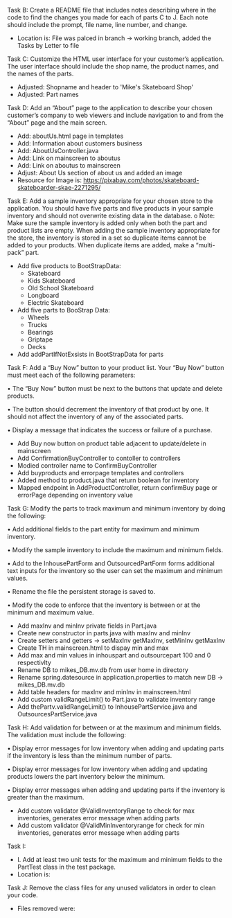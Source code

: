 Task B: Create a README file that includes notes describing where in the code 
to find the changes you made for each of parts C to J. Each note should 
include the prompt, file name, line number, and change.

 - Location is: File was palced in branch -> working branch, added the 
Tasks by Letter to file 

Task C: Customize the HTML user interface for your customer’s application. The 
user interface should include the shop name, the product names, and the 
names of the parts.

 - Adjusted: Shopname and header to 'Mike's Skateboard Shop'
 - Adjusted: Part names

Task D: Add an “About” page to the application to describe your chosen 
customer’s company to web viewers and include navigation to and from the 
“About” page and the main screen.

 - Add: aboutUs.html page in templates
 - Add: Information about customers business
 - Add: AboutUsController.java
 - Add: Link on mainscreen to aboutus
 - Add: Link on aboutus to mainscreen
 - Adjust: About Us section of about us and added an image
 - Resource for Image is: 
https://pixabay.com/photos/skateboard-skateboarder-skae-2271295/
 
Task E: Add a sample inventory appropriate for your chosen store to the 
application. You should have five parts and five products in your sample 
inventory and should not overwrite existing data in the database.
 o Note: Make sure the sample inventory is added only when both the part 
and product lists are empty. When adding the sample inventory appropriate 
for the store, the inventory is stored in a set so duplicate items cannot 
be added to your products. When duplicate items are added, make a 
“multi-pack” part.

- Add five products to BootStrapData:
  - Skateboard
  - Kids Skateboard
  - Old School Skateboard
  - Longboard
  - Electric Skateboard
- Add five parts to BooStrap Data:
  - Wheels
  - Trucks
  - Bearings
  - Griptape
  - Decks
- Add addPartIfNotExsists in BootStrapData for parts

Task F: Add a “Buy Now” button to your product list. Your “Buy Now” 
button must 
meet each of the following parameters:

•   The “Buy Now” button must be next to the buttons that update and 
delete products.

•   The button should decrement the inventory of that product by one. It 
should not affect the inventory of any of the associated parts.

•   Display a message that indicates the success or failure of a purchase.

  - Add Buy now button on product table adjacent to update/delete in mainscreen
  - Add ConfirmationBuyController to contoller to controllers
  - Modied controller name to ConfirmBuyController
  - Add buyproducts and errorpage templates and controllers 
  - Added method to product.java that return boolean for inventory
  - Mapped endpoint in AddProductController, return confirmBuy page or errorPage depending on inventory value

Task G: Modify the parts to track maximum and minimum inventory by doing the 
following:

•   Add additional fields to the part entity for maximum and minimum 
inventory.

•   Modify the sample inventory to include the maximum and minimum fields.

•   Add to the InhousePartForm and OutsourcedPartForm forms additional 
text inputs for the inventory so the user can set the maximum and minimum 
values.

•   Rename the file the persistent storage is saved to.

•   Modify the code to enforce that the inventory is between or at the 
minimum and maximum value.

  - Add maxInv and minInv private fields in Part.java
  - Create new constructor in parts.java with maxInv and minInv
  - Create setters and getters -> setMaxInv getMaxInv, setMinInv getMaxInv
  - Create TH in mainscreen.html to dispay min and max
  - Add max and min values in inhouspart and outsourcepart 100 and 0 respectivlty
  - Rename DB to mikes_DB.mv.db from user home in directory
  - Rename spring.datesource in application.properties to match new DB -> mikes_DB.mv.db
  - Add table headers for maxInv and minInv in mainscreen.html
  - Add custom validRangeLimit() to Part.java to validate inventory range
  - Add thePartv.validRangeLimit() to InhousePartService.java and OutsourcesPartService.java

Task H: Add validation for between or at the maximum and minimum fields. The 
validation must include the following:

•   Display error messages for low inventory when adding and updating 
parts if the inventory is less than the minimum number of parts.

•   Display error messages for low inventory when adding and updating 
products lowers the part inventory below the minimum.

•   Display error messages when adding and updating parts if the inventory 
is greater than the maximum.

  - Add custom validator @ValidInventoryRange to check for max inventories, generates error message when adding parts
  - Add custom validator @ValidMinInventoryrange for check for min inventories, generates error message when adding parts

Task I:
- I.  Add at least two unit tests for the maximum and minimum fields to 
the PartTest class in the test package.
- Location is:

Task J: Remove the class files for any unused validators in order to clean 
your code.
- Files removed were:

